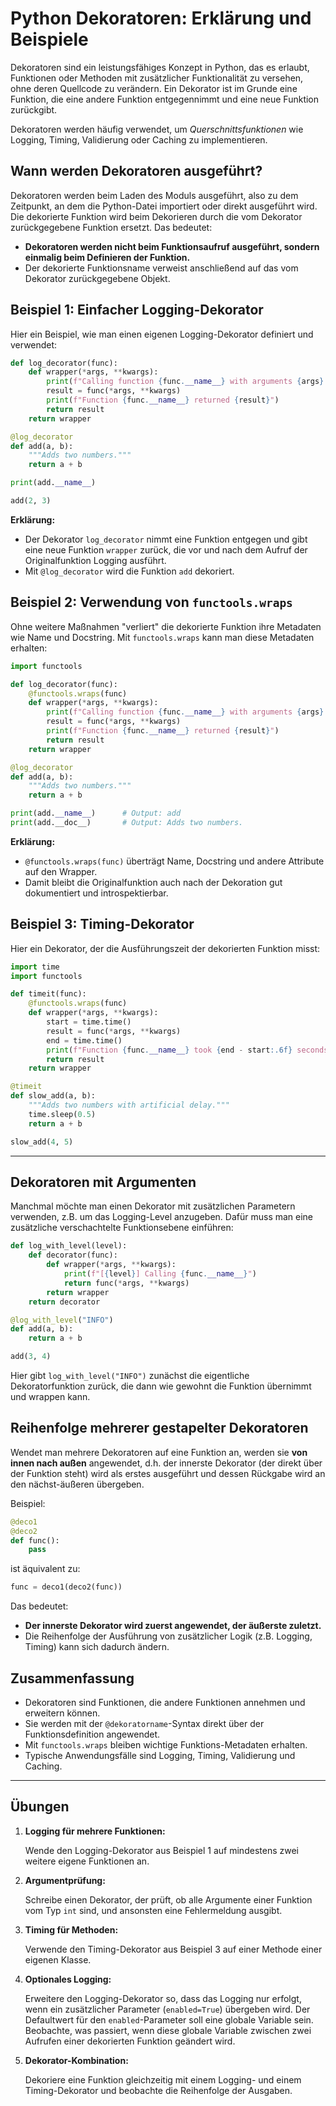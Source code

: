 # Python Dekoratoren: Erklärung und Beispiele

Dekoratoren sind ein leistungsfähiges Konzept in Python, das es erlaubt, Funktionen oder Methoden 
mit zusätzlicher Funktionalität zu versehen, ohne deren Quellcode zu verändern. Ein Dekorator ist 
im Grunde eine Funktion, die eine andere Funktion entgegennimmt und eine neue Funktion zurückgibt.

Dekoratoren werden häufig verwendet, um *Querschnittsfunktionen* wie Logging, Timing, Validierung 
oder Caching zu implementieren.

## Wann werden Dekoratoren ausgeführt?

Dekoratoren werden beim Laden des Moduls ausgeführt, also zu dem Zeitpunkt, an dem die Python-Datei 
importiert oder direkt ausgeführt wird. Die dekorierte Funktion wird beim Dekorieren durch die vom 
Dekorator zurückgegebene Funktion ersetzt. Das bedeutet:  
- **Dekoratoren werden nicht beim Funktionsaufruf ausgeführt, sondern einmalig beim Definieren der 
  Funktion.**  
- Der dekorierte Funktionsname verweist anschließend auf das vom Dekorator zurückgegebene Objekt.

## Beispiel 1: Einfacher Logging-Dekorator

Hier ein Beispiel, wie man einen eigenen Logging-Dekorator definiert und verwendet:

```python
def log_decorator(func):
    def wrapper(*args, **kwargs):
        print(f"Calling function {func.__name__} with arguments {args} {kwargs}")
        result = func(*args, **kwargs)
        print(f"Function {func.__name__} returned {result}")
        return result
    return wrapper

@log_decorator
def add(a, b):
    """Adds two numbers."""
    return a + b

print(add.__name__)

add(2, 3)
```

**Erklärung:**  
- Der Dekorator `log_decorator` nimmt eine Funktion entgegen und gibt eine neue Funktion `wrapper` 
  zurück, die vor und nach dem Aufruf der Originalfunktion Logging ausführt.
- Mit `@log_decorator` wird die Funktion `add` dekoriert.


## Beispiel 2: Verwendung von `functools.wraps`

Ohne weitere Maßnahmen "verliert" die dekorierte Funktion ihre Metadaten wie Name und Docstring. 
Mit `functools.wraps` kann man diese Metadaten erhalten:

```python
import functools

def log_decorator(func):
    @functools.wraps(func)
    def wrapper(*args, **kwargs):
        print(f"Calling function {func.__name__} with arguments {args} {kwargs}")
        result = func(*args, **kwargs)
        print(f"Function {func.__name__} returned {result}")
        return result
    return wrapper

@log_decorator
def add(a, b):
    """Adds two numbers."""
    return a + b

print(add.__name__)      # Output: add
print(add.__doc__)       # Output: Adds two numbers.
```

**Erklärung:**  
- `@functools.wraps(func)` überträgt Name, Docstring und andere Attribute auf den Wrapper.
- Damit bleibt die Originalfunktion auch nach der Dekoration gut dokumentiert und introspektierbar.


## Beispiel 3: Timing-Dekorator

Hier ein Dekorator, der die Ausführungszeit der dekorierten Funktion misst:

```python
import time
import functools

def timeit(func):
    @functools.wraps(func)
    def wrapper(*args, **kwargs):
        start = time.time()
        result = func(*args, **kwargs)
        end = time.time()
        print(f"Function {func.__name__} took {end - start:.6f} seconds.")
        return result
    return wrapper

@timeit
def slow_add(a, b):
    """Adds two numbers with artificial delay."""
    time.sleep(0.5)
    return a + b

slow_add(4, 5)
```

---

## Dekoratoren mit Argumenten

Manchmal möchte man einen Dekorator mit zusätzlichen Parametern verwenden, z.B. um das Logging-Level 
anzugeben. Dafür muss man eine zusätzliche verschachtelte Funktionsebene einführen:

```python
def log_with_level(level):
    def decorator(func):
        def wrapper(*args, **kwargs):
            print(f"[{level}] Calling {func.__name__}")
            return func(*args, **kwargs)
        return wrapper
    return decorator

@log_with_level("INFO")
def add(a, b):
    return a + b

add(3, 4)
```

Hier gibt `log_with_level("INFO")` zunächst die eigentliche Dekoratorfunktion zurück, die dann wie 
gewohnt die Funktion übernimmt und wrappen kann.

## Reihenfolge mehrerer gestapelter Dekoratoren

Wendet man mehrere Dekoratoren auf eine Funktion an, werden sie **von innen nach außen** angewendet, 
d.h. der innerste Dekorator (der direkt über der Funktion steht) wird als erstes ausgeführt und 
dessen Rückgabe wird an den nächst-äußeren übergeben.

Beispiel:

```python
@deco1
@deco2
def func():
    pass
```

ist äquivalent zu:

```python
func = deco1(deco2(func))
```

Das bedeutet:  
- **Der innerste Dekorator wird zuerst angewendet, der äußerste zuletzt.**
- Die Reihenfolge der Ausführung von zusätzlicher Logik (z.B. Logging, Timing) kann sich dadurch 
  ändern.


## Zusammenfassung

- Dekoratoren sind Funktionen, die andere Funktionen annehmen und erweitern können.
- Sie werden mit der `@dekoratorname`-Syntax direkt über der Funktionsdefinition angewendet.
- Mit `functools.wraps` bleiben wichtige Funktions-Metadaten erhalten.
- Typische Anwendungsfälle sind Logging, Timing, Validierung und Caching.

---

## Übungen

1. **Logging für mehrere Funktionen:**  

   Wende den Logging-Dekorator aus Beispiel 1 auf mindestens zwei weitere eigene Funktionen an.

2. **Argumentprüfung:**  

   Schreibe einen Dekorator, der prüft, ob alle Argumente einer Funktion vom Typ `int` sind, 
   und ansonsten eine Fehlermeldung ausgibt.

3. **Timing für Methoden:**  

   Verwende den Timing-Dekorator aus Beispiel 3 auf einer Methode einer eigenen Klasse.

4. **Optionales Logging:**  

   Erweitere den Logging-Dekorator so, dass das Logging nur erfolgt, wenn ein zusätzlicher 
   Parameter (`enabled=True`) übergeben wird. Der Defaultwert für den `enabled`-Parameter soll eine
   globale Variable sein. Beobachte, was passiert, wenn diese globale Variable zwischen zwei
   Aufrufen einer dekorierten Funktion geändert wird.

5. **Dekorator-Kombination:**  

   Dekoriere eine Funktion gleichzeitig mit einem Logging- und einem Timing-Dekorator und beobachte 
   die Reihenfolge der Ausgaben.
